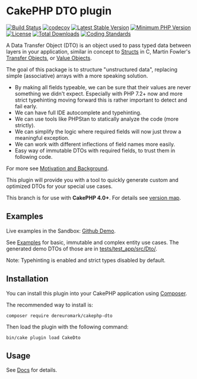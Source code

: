 # CakePHP DTO plugin

[![Build Status](https://travis-ci.org/dereuromark/cakephp-dto.svg?branch=master)](https://travis-ci.org/dereuromark/cakephp-dto)
[![codecov](https://img.shields.io/codecov/c/github/dereuromark/cakephp-dto/master.svg)](https://codecov.io/gh/dereuromark/cakephp-dto)
[![Latest Stable Version](https://poser.pugx.org/dereuromark/cakephp-dto/v/stable.svg)](https://packagist.org/packages/dereuromark/cakephp-dto)
[![Minimum PHP Version](http://img.shields.io/badge/php-%3E%3D%207.2-8892BF.svg)](https://php.net/)
[![License](https://poser.pugx.org/dereuromark/cakephp-dto/license.svg)](https://packagist.org/packages/dereuromark/cakephp-dto)
[![Total Downloads](https://poser.pugx.org/dereuromark/cakephp-dto/d/total.svg)](https://packagist.org/packages/dereuromark/cakephp-dto)
[![Coding Standards](https://img.shields.io/badge/cs-PSR--2--R-yellow.svg)](https://github.com/php-fig-rectified/fig-rectified-standards)

A Data Transfer Object (DTO) is an object used to pass typed data between layers in your application, similar in 
concept to [Structs](https://en.wikipedia.org/wiki/Struct_(C_programming_language)) in C, Martin Fowler's [Transfer
 Objects](http://martinfowler.com/eaaCatalog/dataTransferObject.html), or [Value Objects](https://en.wikipedia.org/wiki/Value_object).

The goal of this package is to structure "unstructured data", replacing simple (associative) arrays with a more speaking solution.

- By making all fields typeable, we can be sure that their values are never something we didn't expect. 
Especially with PHP 7.2+ now and more strict typehinting moving forward this is rather important to detect and fail early.
- We can have full IDE autocomplete and typehinting.
- We can use tools like PHPStan to statically analyze the code (more strictly).
- We can simplify the logic where required fields will now just throw a meaningful exception.
- We can work with different inflections of field names more easily.
- Easy way of immutable DTOs with required fields, to trust them in following code.

For more see [Motivation and Background](/docs/Motivation.md).

This plugin will provide you with a tool to quickly generate custom and optimized DTOs for your special use cases.

This branch is for use with **CakePHP 4.0+**. For details see [version map](https://github.com/dereuromark/cakephp-dto/wiki#cakephp-version-map).

## Examples

Live examples in the Sandbox: [Github Demo](https://sandbox.dereuromark.de/sandbox/dto-examples/github).

See [Examples](docs/Examples.md) for basic, immutable and complex entity use cases.
The generated demo DTOs of those are in [tests/test_app/src/Dto/](tests/test_app/src/Dto/). 

Note: Typehinting is enabled and strict types disabled by default.

## Installation

You can install this plugin into your CakePHP application using [Composer](https://getcomposer.org/).

The recommended way to install is:

```
composer require dereuromark/cakephp-dto
```

Then load the plugin with the following command:
```
bin/cake plugin load CakeDto
```

## Usage

See [Docs](/docs) for details.
